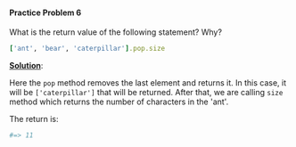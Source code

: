 #### Practice Problem 6

What is the return value of the following statement? Why?

```ruby
['ant', 'bear', 'caterpillar'].pop.size
```

<ins>**Solution**</ins>: 

Here the `pop` method removes the last element and returns it. In this case, it will be `['caterpillar']` that will be returned. After that, we are calling `size` method which returns the number of characters in the 'ant'. 

The return is: 

```ruby
#=> 11
```

